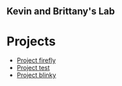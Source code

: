 ## Kevin and Brittany's Lab

# Projects
* [Project firefly](https://knguyen13.github.io/KBL/firefly)
* [Project test](https://knguyen13.github.io/KBL/test)
* [Project blinky](https://knguyen13.github.io/KBL/blinky)

